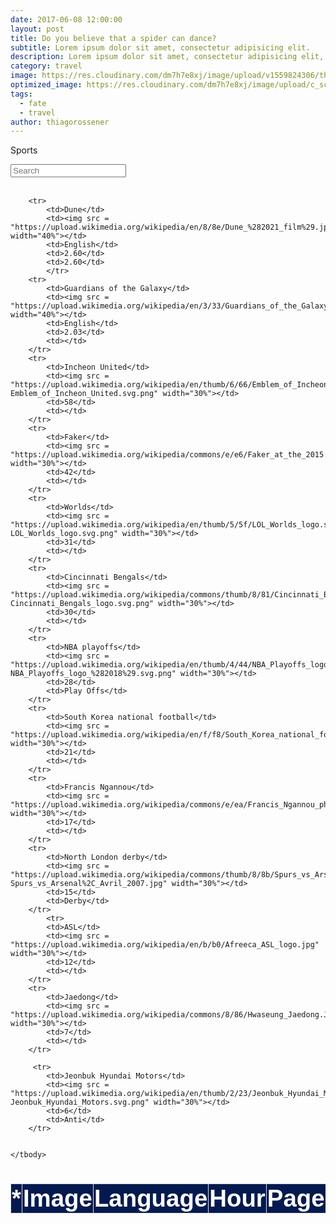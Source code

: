 ```yaml
---
date: 2017-06-08 12:00:00
layout: post
title: Do you believe that a spider can dance?
subtitle: Lorem ipsum dolor sit amet, consectetur adipisicing elit.
description: Lorem ipsum dolor sit amet, consectetur adipisicing elit, sed do eiusmod tempor incididunt ut labore et dolore magna aliqua.
category: travel
image: https://res.cloudinary.com/dm7h7e8xj/image/upload/v1559824306/theme13_dshbqx.jpg
optimized_image: https://res.cloudinary.com/dm7h7e8xj/image/upload/c_scale,w_380/v1559824306/theme13_dshbqx.jpg
tags:
  - fate
  - travel
author: thiagorossener
---
```


<html>
<head>
<script src="https://ajax.googleapis.com/ajax/libs/jquery/3.5.1/jquery.min.js"></script>
<link rel="stylesheet" href="https://cdnjs.cloudflare.com/ajax/libs/font-awesome/4.7.0/css/font-awesome.min.css">
<script>
$(document).ready(function(){
  $("#myInput").on("keyup", function() {
    var value = $(this).val().toLowerCase();
    $("#myTable tr").filter(function() {
      $(this).toggle($(this).text().toLowerCase().indexOf(value) > -1)
    });
  });
});

function sortTable(n) {
  var table, rows, switching, i, x, y, shouldSwitch, dir, switchcount = 0;
  table = document.getElementById("myTable");
  switching = true;
  dir = "asc"; 
  while (switching) {
    switching = false;
    rows = table.rows;
    for (i = 0; i < (rows.length - 1); i++) {
      shouldSwitch = false;
      x = rows[i].getElementsByTagName("TD")[n];
      y = rows[i + 1].getElementsByTagName("TD")[n];
      if (dir == "asc") {
        if (x.innerHTML.toLowerCase() > y.innerHTML.toLowerCase()) {
          shouldSwitch= true;
          break;
        }
      } else if (dir == "desc") {
        if (x.innerHTML.toLowerCase() < y.innerHTML.toLowerCase()) {
          shouldSwitch = true;
          break;
        }
      }
    }
    if (shouldSwitch) {
      rows[i].parentNode.insertBefore(rows[i + 1], rows[i]);
      switching = true;
      switchcount ++;      
    } else {
      if (switchcount == 0 && dir == "asc") {
        dir = "desc";
        switching = true;
      }
    }
  }
}
</script>
<style>
table {
  font-family: arial, sans-serif;
  border-collapse: collapse;
  width: 100%;
  font-size:4vw;
}

td, th {
  border: 1px solid #dddddd;
  text-align: center;
  padding: 1px;
}

th {
  background-color: #041a4f;
  cursor: pointer;
  color: white;
  position: sticky;
  top: 0; 
  box-shadow: 0 2px 2px -1px rgba(0, 0, 0, 0.4);
}

th:hover {
    background-color:#04AA6D;
    color: white;    

  }

td{
    border: 2px solid #000000;
  }

tr:nth-child(even) {
  background-color: #dddddd;
}
  
tr:hover {
    background-color:#04AA6D;
    color: white;      
}
  
img {
  padding: 10px;
  border-radius: 25px;
}
}
</style>
</head>
<body>

<p>Sports</p>
<input id="myInput" type="text" placeholder="Search">
<br><br>

<table>
  <thead>
  <tr>
    <th onclick="sortTable(0)">* <i class="fa fa-sort"></i></th> 
    <th onclick="sortTable(1)">Image <i class="fa fa-sort"></i></th> 
    <th onclick="sortTable(2)">Language<br><i class="fa fa-sort"></i></th>
    <th onclick="sortTable(3)">Hour<i class="fa fa-sort"></i></th>
    <th onclick="sortTable(3)">Page<i class="fa fa-sort"></i></th>
  </tr>
  </thead>
  <tbody id = "myTable">
       
        <tr>
            <td>Dune</td>
            <td><img src = "https://upload.wikimedia.org/wikipedia/en/8/8e/Dune_%282021_film%29.jpg" width="40%"></td>
            <td>English</td>
            <td>2.60</td>
            <td>2.60</td>
            </tr>
        <tr>
            <td>Guardians of the Galaxy</td>
            <td><img src = "https://upload.wikimedia.org/wikipedia/en/3/33/Guardians_of_the_Galaxy_%28film%29_poster.jpg" width="40%"></td>
            <td>English</td>
            <td>2.03</td>
            <td></td>
        </tr>
        <tr>
            <td>Incheon United</td>
            <td><img src = "https://upload.wikimedia.org/wikipedia/en/thumb/6/66/Emblem_of_Incheon_United.svg/800px-Emblem_of_Incheon_United.svg.png" width="30%"></td>
            <td>58</td>
            <td></td>
        </tr>
        <tr>
            <td>Faker</td>
            <td><img src = "https://upload.wikimedia.org/wikipedia/commons/e/e6/Faker_at_the_2015.10.02_S5_Paris_day2.jpeg" width="30%"></td>
            <td>42</td>
            <td></td>
        </tr>
        <tr>
            <td>Worlds</td>
            <td><img src = "https://upload.wikimedia.org/wikipedia/en/thumb/5/5f/LOL_Worlds_logo.svg/1024px-LOL_Worlds_logo.svg.png" width="30%"></td>
            <td>31</td>
            <td></td>
        </tr>
        <tr>
            <td>Cincinnati Bengals</td>
            <td><img src = "https://upload.wikimedia.org/wikipedia/commons/thumb/8/81/Cincinnati_Bengals_logo.svg/1280px-Cincinnati_Bengals_logo.svg.png" width="30%"></td>
            <td>30</td>
            <td></td>
        </tr>
        <tr>
            <td>NBA playoffs</td>
            <td><img src = "https://upload.wikimedia.org/wikipedia/en/thumb/4/44/NBA_Playoffs_logo_%282018%29.svg/1920px-NBA_Playoffs_logo_%282018%29.svg.png" width="30%"></td>
            <td>28</td>
            <td>Play Offs</td>
        </tr>
        <tr>
            <td>South Korea national football</td>
            <td><img src = "https://upload.wikimedia.org/wikipedia/en/f/f8/South_Korea_national_football_team.png" width="30%"></td>
            <td>21</td>
            <td></td>
        </tr>
        <tr>
            <td>Francis Ngannou</td>
            <td><img src = "https://upload.wikimedia.org/wikipedia/commons/e/ea/Francis_Ngannou_photo.jpg" width="30%"></td>
            <td>17</td>
            <td></td>
        </tr>
        <tr>
            <td>North London derby</td>
            <td><img src = "https://upload.wikimedia.org/wikipedia/commons/thumb/8/8b/Spurs_vs_Arsenal%2C_Avril_2007.jpg/375px-Spurs_vs_Arsenal%2C_Avril_2007.jpg" width="30%"></td>
            <td>15</td>
            <td>Derby</td>
        </tr>
            <tr>
            <td>ASL</td>
            <td><img src = "https://upload.wikimedia.org/wikipedia/en/b/b0/Afreeca_ASL_logo.jpg" width="30%"></td>
            <td>12</td>
            <td></td>
        </tr>
        <tr>
            <td>Jaedong</td>
            <td><img src = "https://upload.wikimedia.org/wikipedia/commons/8/86/Hwaseung_Jaedong.JPG" width="30%"></td>
            <td>7</td>
            <td></td>
        </tr>

         <tr>
            <td>Jeonbuk Hyundai Motors</td>
            <td><img src = "https://upload.wikimedia.org/wikipedia/en/thumb/2/23/Jeonbuk_Hyundai_Motors.svg/1024px-Jeonbuk_Hyundai_Motors.svg.png" width="30%"></td>
            <td>6</td>
            <td>Anti</td>
        </tr>


    </tbody>
  </table>

</body>
</html>
